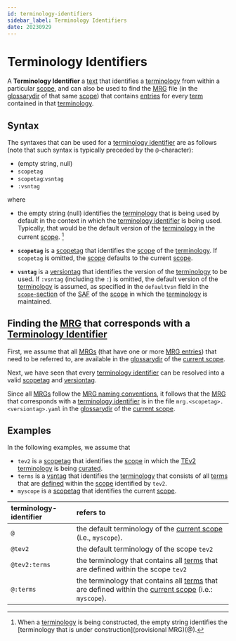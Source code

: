 ```yaml
---
id: terminology-identifiers
sidebar_label: Terminology Identifiers
date: 20230929
---
```


# Terminology Identifiers

A **Terminology Identifier** a [text](identifier@essif-lab) that identifies a [terminology](@) from within a particular [scope](@), and can also be used to find the [MRG](@) file (in the [glossarydir](@) of that same [scope](@)) that contains [entries](mrg-entry@) for every [term](@) contained in that [terminology](@).

## Syntax

The syntaxes that can be used for a [terminology identifier](@) are as follows (note that such syntax is typically preceded by the `@`-character): 

- (empty string, null)
- `scopetag`
- `scopetag`:`vsntag`
- `:vsntag`

where

- the empty string (null) identifies the [terminology](@) that is being used by default in the context in which the [terminology identifier](@) is being used. Typically, that would be the default version of the [terminology](@) in the current [scope](@). [^1]

[^1]: When a [terminology](@) is being constructed, the empty string identifies the [terminology that is under construction](provisional MRG)(@).

- **`scopetag`** is a [scopetag](@) that identifies the [scope](@) of the [terminology](@). If `scopetag` is omitted, the [scope](@) defaults to the current [scope](@).

- **`vsntag`** is a [versiontag](@) that identifies the  version of the [terminology](@) to be used. If `:vsntag` (including the `:`) is omitted, the default version of the [terminology](@) is assumed, as specified in the `defaultvsn` field in the [`scope`-section](/docs/specs/files/saf#scope-section) of the [SAF](@) of the [scope](@) in which the [terminology](@) is maintained.

## Finding the [MRG](@) that corresponds with a [Terminology Identifier](@)

First, we assume that all [MRGs](@) (that have one or more [MRG entries](@)) that need to be referred to, are available in the [glossarydir](@) of the [current scope](@).

Next, we have seen that every [terminology identifier](@) can be resolved into a valid [scopetag](@) and [versiontag](@).

Since all [MRGs](@) follow the [MRG naming conventions](/docs/specs/files/mrg#file-naming-conventions), it follows that the [MRG](@) that corresponds with a [terminology identifier](@) is in the file `mrg.<scopetag>.<versiontag>.yaml` in the [glossarydir](@) of the [current scope](@).

## Examples

In the following examples, we assume that 

- `tev2` is a [scopetag](@) that identifies the [scope](@) in which the [TEv2](@) [terminology](@) is being [curated](@). 
- `terms` is a [vsntag](@) that identifies the [terminology](@) that consists of all [terms](@) that are [defined](@) within the [scope](@) identified by `tev2`.
- `myscope` is a [scopetag](@) that identifies the current [scope](@).

| terminology-identifier | refers to |
| :--------------------- | :-------- |
| `@`                    | the default terminology of the [current scope](@) (i.e., `myscope`). |
| `@tev2`                | the default terminology of the scope `tev2` |
| `@tev2:terms`          | the terminology that contains all [terms](@) that are defined within the scope `tev2` |
| `@:terms`              | the terminology that contains all [terms](@) that are defined within the [current scope](@) (i.e.: `myscope`). |